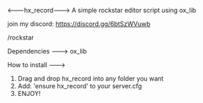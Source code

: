 <---hx_record--->
A simple rockstar editor script using ox_lib

join my discord: https://discord.gg/6btSzWVuwb

/rockstar

Dependencies --->
ox_lib

How to install --->
1. Drag and drop hx_record into any folder you want
2. Add: 'ensure hx_record' to your server.cfg
3. ENJOY!